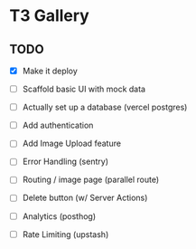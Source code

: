 # T3 Gallery

## TODO

- [x] Make it deploy
- [ ] Scaffold basic UI with mock data
- [ ] Actually set up a database (vercel postgres)
- [ ] Add authentication
- [ ] Add Image Upload feature
- [ ] Error Handling (sentry)
- [ ] Routing / image page (parallel route)
- [ ] Delete button (w/ Server Actions)
- [ ] Analytics (posthog)
- [ ] Rate Limiting (upstash)

